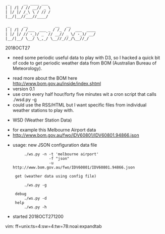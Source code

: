 
     _      __ ____ ___ 
    | | /| / // __// _ \
    | |/ |/ /_\ \ / // /
    |__/|__//___//____/ 
                                                            
     _      __            __   __           
    | | /| / /___  ___ _ / /_ / /  ___  ____
    | |/ |/ // -_)/ _ `// __// _ \/ -_)/ __/
    |__/|__/ \__/ \_,_/ \__//_//_/\__//_/  


2018OCT27
* need some periodic useful data to play with D3, so I hacked 
  a quick bit of code to get periodic weather data from BOM
  (Australian Bureau of Meteorology).
- read more about the BOM here <http://www.bom.gov.au/inside/index.shtml>
- version 0.1
- use cron every half hour/forty five minutes wit a cron script
  that calls ./wsd.py -g
- could use the RSS/HTML but I want specific files from individual 
  weather stations to play with.

* WSD (Weather Station Data)
- for example this Melbourne Airport data
- <http://www.bom.gov.au/fwo/IDV60801/IDV60801.94866.json>

* usage: 
       new JSON configuration data file
       
           ./ws.py -n -t 'melbourne airport' 
                      -f "json" 
                      -u http://www.bom.gov.au/fwo/IDV60801/IDV60801.94866.json
           
       get (weather data using config file)
       
           ./ws.py -g

       debug
           ./ws.py -d
       help
           ./ws.py -h


* started 2018OCT271200


vim: ff=unix:ts=4:sw=4:tw=78:noai:expandtab
